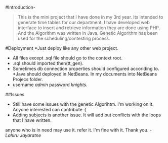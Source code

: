 #Introduction-
>This is the mini project that I have done in my 3rd year. Its intended to generate time tables for our department. I have developed web interface to insert and retrieve information they are done using PHP. And the Algorithm was written in Java. Genetic Algorithm has been used for the scheduling/contesting process.

#Deployment
*Just deploy like any other web project. 
* All files except .sql file should go to the context root.
* .sql should imported then(tt_gen). 
* Sometimes db connection properties should configured accoriding to.
*Java should deployed in NetBeans. In my documents into NetBeans Projecs folder.
* username *admin* password *knights*.

##Issues
* Still have some issues with the genetic Algorihtm. I'm working on it. Anyone interested can contribute :) 
* Adding subjects is another issue.  It will add but conflicts with the loops that  I have written.

anyone who is in need may use it. refer it. I'm fine with it. Thank you.
-*Lahiru Jayaratne*